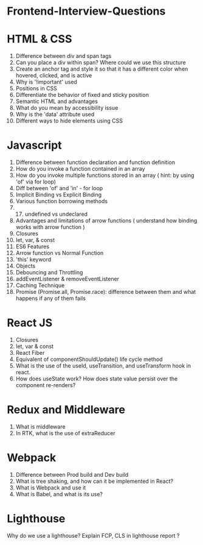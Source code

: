 # Frontend-Interview-Questions

HTML & CSS
============================================================================================
1. Difference between div and span tags
2. Can you place a div within span? Where could we use this structure
3. Create an anchor tag and style it so that it has a different color when hovered, clicked, and is active
4. Why is '!important' used 
5. Positions in CSS
6. Differentiate the behavior of fixed and sticky position
7. Semantic HTML and advantages
8. What do you mean by accessibility issue
9. Why is the 'data' attribute used
10. Different ways to hide elements using CSS

    
Javascript
============================================================================================
1. Difference between function declaration and function definition
2. How do you invoke a function contained in an array
3. How do you invoke multiple functions stored in an array ( hint: by using 'of' via for loop)
4. Diff between 'of' and 'in' - for loop
5. Implicit Binding vs Explicit Binding
6. Various function borrowing methods
7. 17. undefined vs undeclared
8. Advantages and limitations of arrow functions ( understand how binding works with arrow function )
9. Closures
10. let, var, & const
11. ES6 Features
12. Arrow function vs Normal Function
13. 'this' keyword
14. Objects
15. Debouncing and Throttling
16. addEventListener & removeEventListener
17. Caching Technique
18. Promise (Promise.all, Promise.race): difference between them and what happens if any of them fails


React JS
============================================================================================
1. Closures
2. let, var & const
3. React Fiber
4. Equivalent of componentShouldUpdate() life cycle method
5. What is the use of the useId, useTransition, and useTransform hook in react.
6. How does useState work? How does state value persist over the component re-renders?


Redux and Middleware
============================================================================================
1. What is middleware
2. In RTK, what is the use of extraReducer


Webpack
============================================================================================
1. Difference between Prod build and Dev build
2. What is tree shaking, and how can it be implemented in React?
3. What is Webpack and use it
4. What is Babel, and what is its use?

Lighthouse
============================================================================================
Why do we use a lighthouse? Explain FCP, CLS in lighthouse report ?

